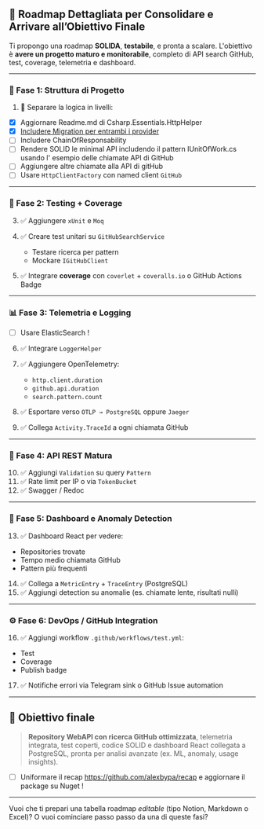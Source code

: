 ## 🧭 Roadmap Dettagliata per Consolidare e Arrivare all’Obiettivo Finale

Ti propongo una roadmap **SOLIDA**, **testabile**, e pronta a scalare. L'obiettivo è **avere un progetto maturo e monitorabile**, completo di API search GitHub, test, coverage, telemetria e dashboard.

---

### 📌 Fase 1: Struttura di Progetto

1. 🔹 Separare la logica in livelli:
- [x] Aggiornare Readme.md di Csharp.Essentials.HttpHelper
- [x] [Includere Migration per entrambi i provider](https://github.com/alexbypa/Csharp.Essentials.Extensions/blob/main/DataAccessLayer/readme.md)
- [ ] Includere ChainOfResponsability
- [ ] Rendere SOLID le minimal API includendo il pattern IUnitOfWork.cs usando l' esempio delle chiamate API di GitHub
- [ ] Aggiungere altre chiamate alla API di gitHub
- [ ] Usare `HttpClientFactory` con named client `GitHub`

---

### 🧪 Fase 2: Testing + Coverage

3. ✅ Aggiungere `xUnit` e `Moq`
4. ✅ Creare test unitari su `GitHubSearchService`

   * Testare ricerca per pattern
   * Mockare `IGitHubClient`
5. ✅ Integrare **coverage** con `coverlet` + `coveralls.io` o GitHub Actions Badge

---

### 📊 Fase 3: Telemetria e Logging
- [ ] Usare ElasticSearch !

6. ✅ Integrare `LoggerHelper`
7. ✅ Aggiungere OpenTelemetry:

   * `http.client.duration`
   * `github.api.duration`
   * `search.pattern.count`
8. ✅ Esportare verso `OTLP → PostgreSQL` oppure `Jaeger`
9. ✅ Collega `Activity.TraceId` a ogni chiamata GitHub

---

### 🧩 Fase 4: API REST Matura

10. ✅ Aggiungi `Validation` su query `Pattern`
11. ✅ Rate limit per IP o via `TokenBucket`
12. ✅ Swagger / Redoc

---

### 🧬 Fase 5: Dashboard e Anomaly Detection

13. ✅ Dashboard React per vedere:

* Repositories trovate
* Tempo medio chiamata GitHub
* Pattern più frequenti

14. ✅ Collega a `MetricEntry` + `TraceEntry` (PostgreSQL)
15. ✅ Aggiungi detection su anomalie (es. chiamate lente, risultati nulli)

---

### ⚙️ Fase 6: DevOps / GitHub Integration

16. ✅ Aggiungi workflow `.github/workflows/test.yml`:

* Test
* Coverage
* Publish badge

17. ✅ Notifiche errori via Telegram sink o GitHub Issue automation

---

## 🎯 Obiettivo finale

> **Repository WebAPI con ricerca GitHub ottimizzata**, telemetria integrata, test coperti, codice SOLID e dashboard React collegata a PostgreSQL, pronta per analisi avanzate (ex. ML, anomaly, usage insights).

- [ ] Uniformare il recap https://github.com/alexbypa/recap e aggiornare il package su Nuget !
---

Vuoi che ti prepari una tabella roadmap *editable* (tipo Notion, Markdown o Excel)? O vuoi cominciare passo passo da una di queste fasi?
